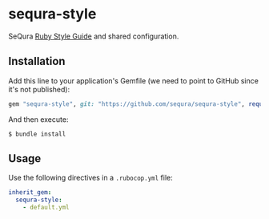 # sequra-style

SeQura [Ruby Style Guide](docs/README.md) and shared configuration.

## Installation

Add this line to your application's Gemfile (we need to point to GitHub since it's not published):

```ruby
gem "sequra-style", git: "https://github.com/sequra/sequra-style", require: false
```

And then execute:

```shell
$ bundle install
```

## Usage

Use the following directives in a `.rubocop.yml` file:

```yaml
inherit_gem:
  sequra-style:
    - default.yml
```